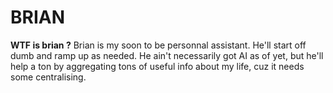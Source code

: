 # BRIAN

**WTF is brian ?** Brian is my soon to be personnal assistant. He'll start off dumb and ramp up as needed.
He ain't necessarily got AI as of yet, but he'll help a ton by aggregating tons of useful info about my life, cuz it needs some centralising.
